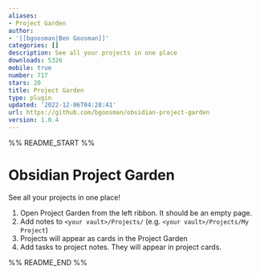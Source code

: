 ```yaml
---
aliases:
- Project Garden
author:
- '[[bgoosman|Ben Goosman]]'
categories: []
description: See all your projects in one place
downloads: 5326
mobile: true
number: 717
stars: 20
title: Project Garden
type: plugin
updated: '2022-12-06T04:28:41'
url: https://github.com/bgoosman/obsidian-project-garden
version: 1.0.4
---
```


%% README_START %%

# Obsidian Project Garden

See all your projects in one place!

1. Open Project Garden from the left ribbon. It should be an empty page.
2. Add notes to `<your vault>/Projects/` (e.g. `<your vault>/Projects/My Project`)
3. Projects will appear as cards in the Project Garden
4. Add tasks to project notes. They will appear in project cards.

%% README_END %%